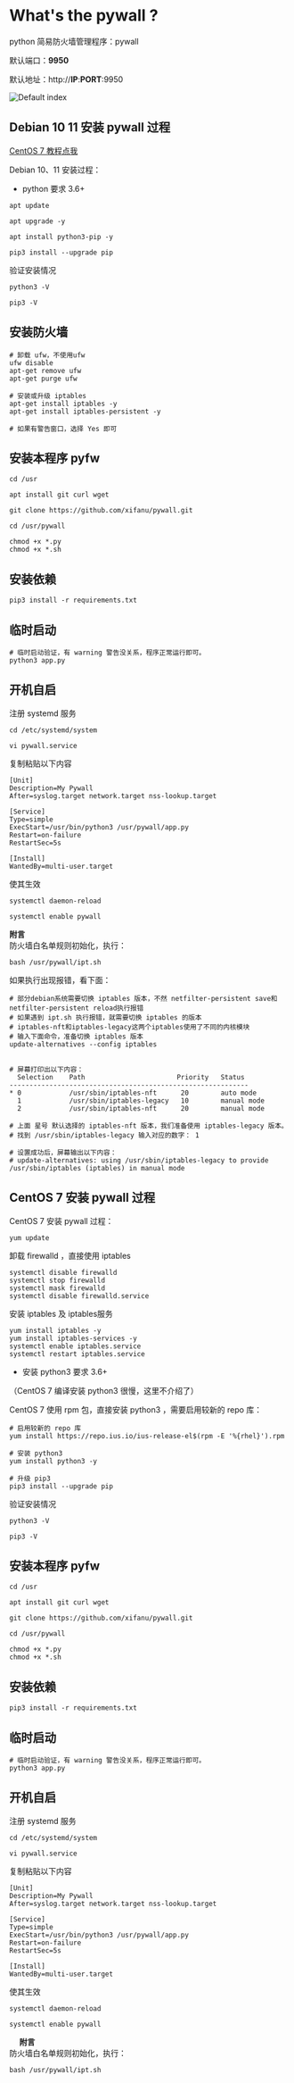 # What's the pywall ?

python 简易防火墙管理程序：pywall

默认端口：**9950**

默认地址：http://**IP**:**PORT**:9950

![Default index](screen/index.jpg) 


## Debian 10 11 安装 pywall 过程

[CentOS 7 教程点我](#CentOS-7-安装-pywall-过程)



Debian 10、11 安装过程：

- python 要求 3.6+

```
apt update

apt upgrade -y

apt install python3-pip -y

pip3 install --upgrade pip

```

验证安装情况

```
python3 -V

pip3 -V
```

## 安装防火墙
```
# 卸载 ufw，不使用ufw
ufw disable
apt-get remove ufw
apt-get purge ufw

# 安装或升级 iptables
apt-get install iptables -y
apt-get install iptables-persistent -y

# 如果有警告窗口，选择 Yes 即可
```


## 安装本程序 pyfw

```
cd /usr
```

```
apt install git curl wget

git clone https://github.com/xifanu/pywall.git

cd /usr/pywall

chmod +x *.py
chmod +x *.sh
```

## 安装依赖

```
pip3 install -r requirements.txt
```

## 临时启动

```
# 临时启动验证，有 warning 警告没关系，程序正常运行即可。
python3 app.py
```

## 开机自启

注册 systemd 服务

```
cd /etc/systemd/system

vi pywall.service
```

复制粘贴以下内容

```
[Unit]
Description=My Pywall
After=syslog.target network.target nss-lookup.target

[Service]
Type=simple
ExecStart=/usr/bin/python3 /usr/pywall/app.py
Restart=on-failure
RestartSec=5s

[Install]
WantedBy=multi-user.target
```

使其生效

```
systemctl daemon-reload

systemctl enable pywall
```

**附言**  
防火墙白名单规则初始化，执行： 
```
bash /usr/pywall/ipt.sh
```

如果执行出现报错，看下面： 
```
# 部分debian系统需要切换 iptables 版本，不然 netfilter-persistent save和netfilter-persistent reload执行报错
# 如果遇到 ipt.sh 执行报错，就需要切换 iptables 的版本
# iptables-nft和iptables-legacy这两个iptables使用了不同的内核模块
# 输入下面命令，准备切换 iptables 版本
update-alternatives --config iptables


# 屏幕打印出以下内容：
  Selection    Path                       Priority   Status
------------------------------------------------------------
* 0            /usr/sbin/iptables-nft      20        auto mode
  1            /usr/sbin/iptables-legacy   10        manual mode
  2            /usr/sbin/iptables-nft      20        manual mode

# 上面 星号 默认选择的 iptables-nft 版本，我们准备使用 iptables-legacy 版本。
# 找到 /usr/sbin/iptables-legacy 输入对应的数字： 1

# 设置成功后，屏幕输出以下内容：
# update-alternatives: using /usr/sbin/iptables-legacy to provide /usr/sbin/iptables (iptables) in manual mode
```

## CentOS 7 安装 pywall 过程

CentOS 7 安装 pywall 过程：

```
yum update
```

卸载 firewalld ，直接使用 iptables

```
systemctl disable firewalld
systemctl stop firewalld
systemctl mask firewalld
systemctl disable firewalld.service
```

安装 iptables 及 iptables服务

```
yum install iptables -y
yum install iptables-services -y
systemctl enable iptables.service
systemctl restart iptables.service
```

- 安装 python3 要求 3.6+

（CentOS 7 编译安装 python3 很慢，这里不介绍了）

CentOS 7 使用 rpm 包，直接安装 python3 ，需要启用较新的 repo 库：

```
# 启用较新的 repo 库
yum install https://repo.ius.io/ius-release-el$(rpm -E '%{rhel}').rpm

# 安装 python3
yum install python3 -y

# 升级 pip3
pip3 install --upgrade pip
```

验证安装情况

```
python3 -V

pip3 -V
```


## 安装本程序 pyfw

```
cd /usr
```

```
apt install git curl wget

git clone https://github.com/xifanu/pywall.git

cd /usr/pywall

chmod +x *.py
chmod +x *.sh
```

## 安装依赖

```
pip3 install -r requirements.txt
```

## 临时启动

```
# 临时启动验证，有 warning 警告没关系，程序正常运行即可。
python3 app.py
```

## 开机自启

注册 systemd 服务

```
cd /etc/systemd/system

vi pywall.service
```

复制粘贴以下内容

```
[Unit]
Description=My Pywall
After=syslog.target network.target nss-lookup.target

[Service]
Type=simple
ExecStart=/usr/bin/python3 /usr/pywall/app.py
Restart=on-failure
RestartSec=5s

[Install]
WantedBy=multi-user.target
```

使其生效

```
systemctl daemon-reload

systemctl enable pywall
```
　
**附言**  
防火墙白名单规则初始化，执行： 
```
bash /usr/pywall/ipt.sh
```
